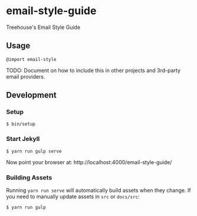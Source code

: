 # email-style-guide
Treehouse's Email Style Guide

## Usage

```
@import email-style
```

TODO: Document on how to include this in other projects and 3rd-party email providers.

## Development

### Setup

```
$ bin/setup
```

### Start Jekyll

```
$ yarn run gulp serve
```

Now point your browser at: http://localhost:4000/email-style-guide/

### Building Assets

Running `yarn run serve` will automatically build assets when they change.  If you need to manually update assets in `src` or `docs/src`:

```
$ yarn run gulp
```
